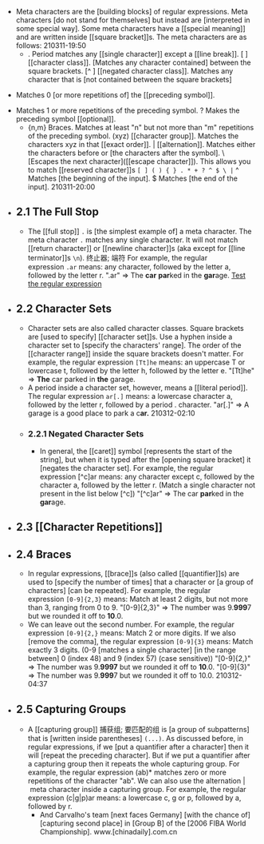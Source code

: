- Meta characters are the [building blocks] of regular expressions. Meta characters [do not stand for themselves] but instead are [interpreted in some special way]. Some meta characters have a [[special meaning]] and are written inside [[square bracket]]s. The meta characters are as follows:
210311-19:50
    - .	Period matches any [[single character]] except a [[line break]].
[ ]	[[character class]]. [Matches any character contained] between the square brackets.
[^ ]	[[negated character class]]. Matches any character that is [not contained between the square brackets]
*	Matches 0 [or more repetitions of] the [[preceding symbol]].
+	Matches 1 or more repetitions of the preceding symbol.
?	Makes the preceding symbol [[optional]].
    - {n,m}	Braces. Matches at least "n" but not more than "m" repetitions of the preceding symbol.
(xyz)	[[character group]]. Matches the characters xyz in that [[exact order]].
|	[[alternation]]. Matches either the characters before or [the characters after the symbol].
\	[Escapes the next character]([[escape character]]). This allows you to match [[reserved character]]s `[ ] ( ) { } . * + ? ^ $ \ |`
^	Matches [the beginning of the input].
$	Matches [the end of the input].
210311-20:00
- ## 2.1 The Full Stop
    - The [[full stop]] `.` is [the simplest example of] a meta character. The meta character `.` matches any single character. It will not match [[return character]] or [[newline character]]s (aka except for [[line terminator]]s `\n`). 终止器; 端符 For example, the regular expression `.ar` means: any character, followed by the letter a, followed by the letter r.
".ar" => The **car** **par**ked in the **gar**age.
[Test the regular expression](https://regex101.com/r/xc9GkU/1)
- ## 2.2 Character Sets
    - Character sets are also called character classes. Square brackets are [used to specify] [[character set]]s. Use a hyphen inside a character set to [specify the characters' range]. The order of the [[character range]] inside the square brackets doesn't matter. For example, the regular expression `[Tt]he` means: an uppercase T or lowercase t, followed by the letter h, followed by the letter e.
"[Tt]he" => **The** car parked in **the** garage.
    - A period inside a character set, however, means a [[literal period]]. The regular expression `ar[.]` means: a lowercase character a, followed by the letter r, followed by a period . character.
"ar[.]" => A garage is a good place to park a c**ar.**
210312-02:10
    - ### 2.2.1 Negated Character Sets
        - In general, the [[caret]] symbol [represents the start of the string], but when it is typed after the [opening square bracket] it [negates the character set]. For example, the regular expression [^c]ar means: any character except c, followed by the character a, followed by the letter r. (Match a single character not present in the list below [^c])
"[^c]ar" => The car **par**ked in the **gar**age.
- ## 2.3 [[Character Repetitions]]
- ## 2.4 Braces
    - In regular expressions, [[brace]]s (also called [[quantifier]]s) are used to [specify the number of times] that a character or [a group of characters] [can be repeated]. For example, the regular expression `[0-9]{2,3}` means: Match at least 2 digits, but not more than 3, ranging from 0 to 9.
"[0-9]{2,3}" => The number was 9.**999**7 but we rounded it off to **10**.0.
    - We can leave out the second number. For example, the regular expression `[0-9]{2,}` means: Match 2 or more digits. If we also [remove the comma], the regular expression `[0-9]{3}` means: Match exactly 3 digits. (0-9 [matches a single character] [in the range between] 0 (index 48) and 9 (index 57) (case sensitive))
"[0-9]{2,}" => The number was 9.**9997** but we rounded it off to **10**.0.
"[0-9]{3}" => The number was 9.**999**7 but we rounded it off to 10.0.
210312-04:37
- ## 2.5 Capturing Groups
    - A [[capturing group]] 捕获组; 要匹配的组 is [a group of subpatterns] that is [written inside parentheses] `(...)`. As discussed before, in regular expressions, if we [put a quantifier after a character] then it will [repeat the preceding character]. But if we put a quantifier after a capturing group then it repeats the whole capturing group. For example, the regular expression (ab)* matches zero or more repetitions of the character "ab". We can also use the alternation | meta character inside a capturing group. For example, the regular expression (c|g|p)ar means: a lowercase c, g or p, followed by a, followed by r.
        - And Carvalho's team [next faces Germany] [with the chance of] [capturing second place] in [Group B] of the [2006 FIBA World Championship]. www.[chinadaily].com.cn
